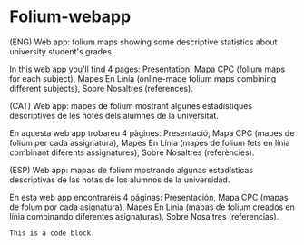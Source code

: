 # Folium-webapp

(ENG)
Web app: folium maps showing some descriptive statistics about university student's grades. 

In this web app you'll find 4 pages: Presentation, Mapa CPC (folium maps for each subject), Mapes En Línia (online-made folium maps combining different subjects), 
Sobre Nosaltres (references).


(CAT)
Web app: mapes de folium mostrant algunes estadístiques descriptives de les notes dels alumnes de la universitat.

En aquesta web app trobareu 4 pàgines: Presentació, Mapa CPC (mapes de folium per cada assignatura), Mapes En Línia (mapes de folium fets en línia combinant diferents assignatures),
Sobre Nosaltres (referències).

(ESP)
Web app: mapas de folium mostrando algunas estadísticas descriptivas de las notas de los alumnos de la universidad. 

En esta web app encontraréis 4 páginas: Presentación, Mapa CPC (mapas de folum por cada asignatura), Mapes En Línia (mapas de folium creados en línia combinando diferentes asignaturas),
Sobre Nosaltres (referencias).


<pre><code>This is a code block.
</code></pre>



